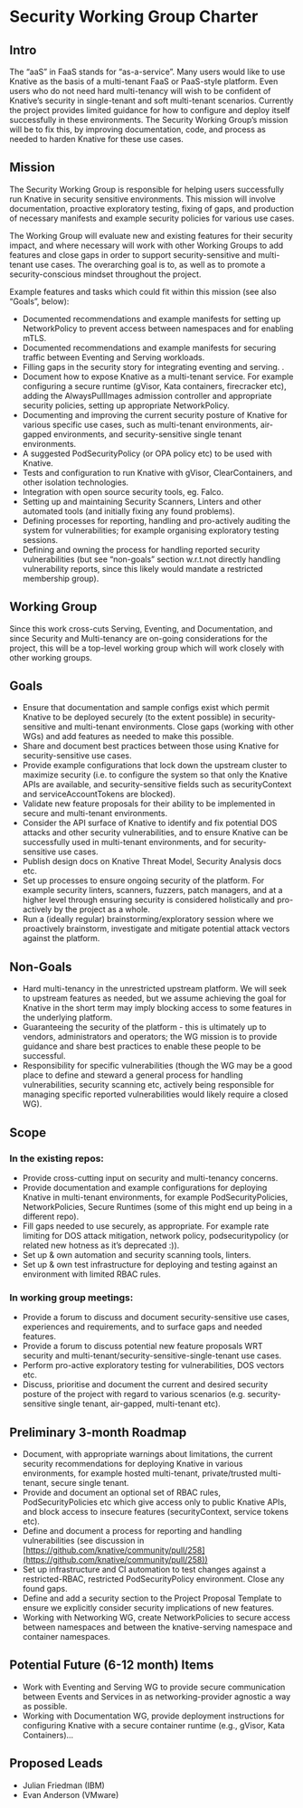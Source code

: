 # Security Working Group Charter

## Intro

The “aaS” in FaaS stands for “as-a-service”. Many users would like to use Knative as the basis of a multi-tenant FaaS or PaaS-style platform. Even users who do not need hard multi-tenancy will wish to be confident of Knative’s security in single-tenant and soft multi-tenant scenarios. Currently the project provides limited guidance for how to configure and deploy itself successfully in these environments. The Security Working Group’s mission will be to fix this, by improving documentation, code, and process as needed to harden Knative for these use cases.

## Mission

The Security Working Group is responsible for helping users successfully run Knative in security sensitive environments. This mission will involve documentation, proactive exploratory testing, fixing of gaps, and production of necessary manifests and example security policies for various use cases.

The Working Group will evaluate new and existing features for their security impact, and where necessary will work with other Working Groups to add features and close gaps in order to support security-sensitive and multi-tenant use cases. The overarching goal is to, as well as to promote a security-conscious mindset throughout the project.

Example features and tasks which could fit within this mission (see also “Goals”, below):

- Documented recommendations and example manifests for setting up NetworkPolicy to prevent access between namespaces and for enabling mTLS.
- Documented recommendations and example manifests for securing traffic between Eventing and Serving workloads.
- Filling gaps in the security story for integrating eventing and serving. .
- Document how to expose Knative as a multi-tenant service. For example configuring a secure runtime (gVisor, Kata containers, firecracker etc), adding the AlwaysPullImages admission controller and appropriate security policies, setting up appropriate NetworkPolicy.
- Documenting and improving the current security posture of Knative for various specific use cases, such as multi-tenant environments, air-gapped environments, and security-sensitive single tenant environments.
- A suggested PodSecurityPolicy (or OPA policy etc) to be used with Knative.
- Tests and configuration to run Knative with gVisor, ClearContainers, and other isolation technologies.
- Integration with open source security tools, eg. Falco.
- Setting up and maintaining Security Scanners, Linters and other automated tools (and initially fixing any found problems).
- Defining processes for reporting, handling and pro-actively auditing the system for vulnerabilities; for example organising exploratory testing sessions.
- Defining and owning the process for handling reported security vulnerabilities (but see “non-goals” section w.r.t.not directly handling vulnerability reports, since this likely would mandate a restricted membership group).

## Working Group

Since this work cross-cuts Serving, Eventing, and Documentation, and since Security and Multi-tenancy are on-going considerations for the project, this will be a top-level working group which will work closely with other working groups.

## Goals

- Ensure that documentation and sample configs exist which permit Knative to be deployed securely (to the extent possible) in security-sensitive and multi-tenant environments. Close gaps (working with other WGs) and add features as needed to make this possible.
- Share and document best practices between those using Knative for security-sensitive use cases.
- Provide example configurations that lock down the upstream cluster to maximize security (i.e. to configure the system so that only the Knative APIs are available, and security-sensitive fields such as securityContext and serviceAccountTokens are blocked).
- Validate new feature proposals for their ability to be implemented in secure and multi-tenant environments.
- Consider the API surface of Knative to identify and fix potential DOS attacks and other security vulnerabilities, and to ensure Knative can be successfully used in multi-tenant environments, and for security-sensitive use cases.
- Publish design docs on Knative Threat Model, Security Analysis docs etc.
- Set up processes to ensure ongoing security of the platform. For example security linters, scanners, fuzzers, patch managers, and at a higher level through ensuring security is considered holistically and pro-actively by the project as a whole.
- Run a (ideally regular) brainstorming/exploratory session where we proactively brainstorm, investigate and mitigate potential attack vectors against the platform.

## Non-Goals

- Hard multi-tenancy in the unrestricted upstream platform. We will seek to upstream features as needed, but we assume achieving the goal for Knative in the short term may imply blocking access to some features in the underlying platform.
- Guaranteeing the security of the platform - this is ultimately up to vendors, administrators and operators; the WG mission is to provide guidance and share best practices to enable these people to be successful.
- Responsibility for specific vulnerabilities (though the WG may be a good place to define and steward a general process for handling vulnerabilities, security scanning etc, actively being responsible for managing specific reported vulnerabilities would likely require a closed WG).

## Scope

### In the existing repos:

- Provide cross-cutting input on security and multi-tenancy concerns.
- Provide documentation and example configurations for deploying Knative in multi-tenant environments, for example PodSecurityPolicies, NetworkPolicies, Secure Runtimes (some of this might end up being in a different repo).
- Fill gaps needed to use securely, as appropriate. For example rate limiting for DOS attack mitigation, network policy, podsecuritypolicy (or related new hotness as it’s deprecated :)).
- Set up & own automation and security scanning tools, linters.
- Set up & own test infrastructure for deploying and testing against an environment with limited RBAC rules.

### In working group meetings:

- Provide a forum to discuss and document security-sensitive use cases, experiences and requirements, and to surface gaps and needed features.
- Provide a forum to discuss potential new feature proposals WRT security and multi-tenant/security-sensitive-single-tenant use cases.
- Perform pro-active exploratory testing for vulnerabilities, DOS vectors etc.
- Discuss, prioritise and document the current and desired security posture of the project with regard to various scenarios (e.g. security-sensitive single tenant, air-gapped, multi-tenant etc).

## Preliminary 3-month Roadmap

- Document, with appropriate warnings about limitations, the current security recommendations for deploying Knative in various environments, for example hosted multi-tenant, private/trusted multi-tenant, secure single tenant.
- Provide and document an optional set of RBAC rules, PodSecurityPolicies etc which give access only to public Knative APIs, and block access to insecure features (securityContext, service tokens etc).
- Define and document a process for reporting and handling vulnerabilities (see discussion in [https://github.com/knative/community/pull/258](https://github.com/knative/community/pull/258))
- Set up infrastructure and CI automation to test changes against a restricted-RBAC, restricted PodSecurityPolicy environment. Close any found gaps.
- Define and add a security section to the Project Proposal Template to ensure we explicitly consider security implications of new features.
- Working with Networking WG, create NetworkPolicies to secure access between namespaces and between the knative-serving namespace and container namespaces.

## Potential Future (6-12 month) Items

- Work with Eventing and Serving WG to provide secure communication between Events and Services in as networking-provider agnostic a way as possible.
- Working with Documentation WG, provide deployment instructions for configuring Knative with a secure container runtime (e.g., gVisor, Kata Containers)...

## Proposed Leads

- Julian Friedman (IBM)
- Evan Anderson (VMware)
